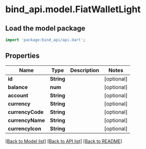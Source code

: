 # bind_api.model.FiatWalletLight

## Load the model package
```dart
import 'package:bind_api/api.dart';
```

## Properties
Name | Type | Description | Notes
------------ | ------------- | ------------- | -------------
**id** | **String** |  | [optional] 
**balance** | **num** |  | [optional] 
**account** | **String** |  | [optional] 
**currency** | **String** |  | [optional] 
**currencyCode** | **String** |  | [optional] 
**currencyName** | **String** |  | [optional] 
**currencyIcon** | **String** |  | [optional] 

[[Back to Model list]](../README.md#documentation-for-models) [[Back to API list]](../README.md#documentation-for-api-endpoints) [[Back to README]](../README.md)


